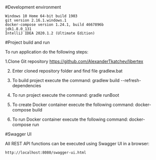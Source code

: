 #Development environment

    Windows 10 Home 64-bit build 1903
    git version 2.16.1.windows.1
    docker-compose version 1.24.1, build 4667896b
    jdk1.8.0_131
    IntelliJ IDEA 2020.1.2 (Ultimate Edition)

#Project build and run

To run application do the following steps:

1.Clone Git repository
https://github.com/AlexanderTkatchev/libertex

2. Enter cloned repository folder and find file gradlew.bat

3. To build project execute the command:
    gradlew build --refresh-dependencies 

4. To run project execute the command:
    gradle runBoot
    
5. To create Docker container execute the following command:
    docker-compose build    

6. To run Docker container execute the following command:
    docker-compose run
    
#Swagger UI    
 
All REST API functions can be executed using Swagger UI in a browser:

    http://localhost:8080/swagger-ui.html

